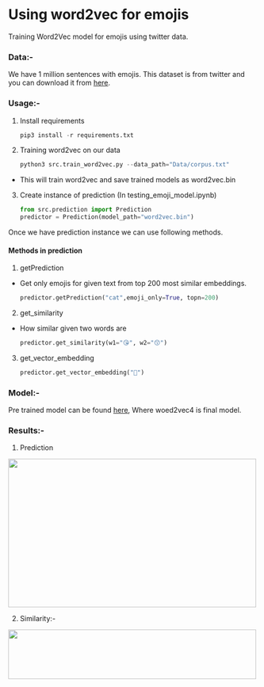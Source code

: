 # Using word2vec for emojis
Training Word2Vec model for emojis using twitter data.

### Data:-
We have 1 million sentences with emojis. This dataset is from twitter and you can download it from [here](https://github.com/AdiShirsath/Machine-Learning-Notes/tree/main/NLP/word2vec/word2vec_emoji/Data).

### Usage:- 

1. Install requirements
    ```python
    pip3 install -r requirements.txt
    ```

2. Training word2vec on our data
    ```python
    python3 src.train_word2vec.py --data_path="Data/corpus.txt"
    ```
* This will train word2vec and save trained models as word2vec.bin

3. Create instance of prediction (In testing_emoji_model.ipynb)
    ```python
    from src.prediction import Prediction
    predictor = Prediction(model_path="word2vec.bin")
    ```
Once we have prediction instance we can use following methods.
#### Methods in prediction

1. getPrediction 
* Get only emojis for given text from top 200 most similar embeddings.
  ```python
  predictor.getPrediction("cat",emoji_only=True, topn=200)
  ```
2. get_similarity
* How similar given two words are
  ```python
  predictor.get_similarity(w1="😘", w2="😙")
  ```
3. get_vector_embedding
    ```python
    predictor.get_vector_embedding("🐰")
    ```

### Model:-
Pre trained model can be found [here](https://drive.google.com/drive/folders/1-8zMyK-xHlf5-siX1ta3WCxJ2lTG8ev2?usp=sharing), Where woed2vec4 is final model.

### Results:-
1. Prediction

<img src="https://user-images.githubusercontent.com/75840165/133033855-74d460c8-4c39-45ac-b216-5e1e6f6f4257.png" height=300 width=500 />

2. Similarity:-

<img src="https://user-images.githubusercontent.com/75840165/133034111-cec6faa6-314f-46fe-b2c8-830f27ea4d76.png" height=100 width=500 />

